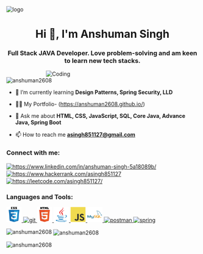 ![logo](https://user-images.githubusercontent.com/112805297/225855565-91bedeed-ad24-485c-b2ba-b77d632c7051.png)
<h1 align="center">Hi 👋, I'm Anshuman Singh</h1>
<h3 align="center">Full Stack JAVA Developer. Love problem-solving and am keen to learn new tech stacks.</h3>
<img align="right" alt="Coding" width="400" src="https://camo.githubusercontent.com/cae12fddd9d6982901d82580bdf321d81fb299141098ca1c2d4891870827bf17/68747470733a2f2f6d69726f2e6d656469756d2e636f6d2f6d61782f313336302f302a37513379765349765f7430696f4a2d5a2e676966">
<p align="left"> <img src="https://komarev.com/ghpvc/?username=anshuman2608&label=Profile%20views&color=0e75b6&style=flat" alt="anshuman2608" /> </p>

- 🌱 I’m currently learning **Design Patterns, Spring Security, LLD**

- 👨‍💻 My Portfolio- (https://anshuman2608.github.io/)

- 💬 Ask me about **HTML, CSS, JavaScript, SQL, Core Java, Advance Java, Spring Boot**

- 📫 How to reach me **asingh851127@gmail.com**

<h3 align="left">Connect with me:</h3>
<p align="left">
<a href="https://linkedin.com/in/https://www.linkedin.com/in/anshuman-singh-5a18089b/" target="blank"><img align="center" src="https://raw.githubusercontent.com/rahuldkjain/github-profile-readme-generator/master/src/images/icons/Social/linked-in-alt.svg" alt="https://www.linkedin.com/in/anshuman-singh-5a18089b/" height="30" width="40" /></a>
<a href="https://www.hackerrank.com/https://www.hackerrank.com/asingh851127" target="blank"><img align="center" src="https://raw.githubusercontent.com/rahuldkjain/github-profile-readme-generator/master/src/images/icons/Social/hackerrank.svg" alt="https://www.hackerrank.com/asingh851127" height="30" width="40" /></a>
<a href="https://www.leetcode.com/https://leetcode.com/asingh851127/" target="blank"><img align="center" src="https://raw.githubusercontent.com/rahuldkjain/github-profile-readme-generator/master/src/images/icons/Social/leet-code.svg" alt="https://leetcode.com/asingh851127/" height="30" width="40" /></a>
</p>

<h3 align="left">Languages and Tools:</h3>
<p align="left"> <a href="https://www.w3schools.com/css/" target="_blank" rel="noreferrer"> <img src="https://raw.githubusercontent.com/devicons/devicon/master/icons/css3/css3-original-wordmark.svg" alt="css3" width="40" height="40"/> </a> <a href="https://git-scm.com/" target="_blank" rel="noreferrer"> <img src="https://www.vectorlogo.zone/logos/git-scm/git-scm-icon.svg" alt="git" width="40" height="40"/> </a> <a href="https://www.w3.org/html/" target="_blank" rel="noreferrer"> <img src="https://raw.githubusercontent.com/devicons/devicon/master/icons/html5/html5-original-wordmark.svg" alt="html5" width="40" height="40"/> </a> <a href="https://www.java.com" target="_blank" rel="noreferrer"> <img src="https://raw.githubusercontent.com/devicons/devicon/master/icons/java/java-original.svg" alt="java" width="40" height="40"/> </a> <a href="https://developer.mozilla.org/en-US/docs/Web/JavaScript" target="_blank" rel="noreferrer"> <img src="https://raw.githubusercontent.com/devicons/devicon/master/icons/javascript/javascript-original.svg" alt="javascript" width="40" height="40"/> </a> <a href="https://www.mysql.com/" target="_blank" rel="noreferrer"> <img src="https://raw.githubusercontent.com/devicons/devicon/master/icons/mysql/mysql-original-wordmark.svg" alt="mysql" width="40" height="40"/> </a> <a href="https://postman.com" target="_blank" rel="noreferrer"> <img src="https://www.vectorlogo.zone/logos/getpostman/getpostman-icon.svg" alt="postman" width="40" height="40"/> </a> <a href="https://spring.io/" target="_blank" rel="noreferrer"> <img src="https://www.vectorlogo.zone/logos/springio/springio-icon.svg" alt="spring" width="40" height="40"/> </a> </p>

<p><img align="left" src="https://github-readme-stats.vercel.app/api/top-langs?username=anshuman2608&show_icons=true&locale=en&layout=compact" alt="anshuman2608" /></p>

<p>&nbsp;<img align="center" src="https://github-readme-stats.vercel.app/api?username=anshuman2608&show_icons=true&locale=en" alt="anshuman2608" /></p>

<p><img align="center" src="https://github-readme-streak-stats.herokuapp.com/?user=anshuman2608&" alt="anshuman2608" /></p>
